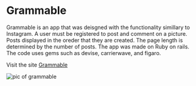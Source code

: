 # Grammable

Grammable is an app that was deisgned with the functionality simillary to Instagram. A user must be registered to post and comment on a picture. Posts displayed in the oreder that they are created. The page length is determined by the number of posts. The app was made on Ruby on rails. The code uses gems such as devise, carrierwave, and figaro.

Visit the site [Grammable](https://github.com/Raquele-Crotti/nomster)

![pic of grammable](https://philipcox.netlify.app/grammable.png)